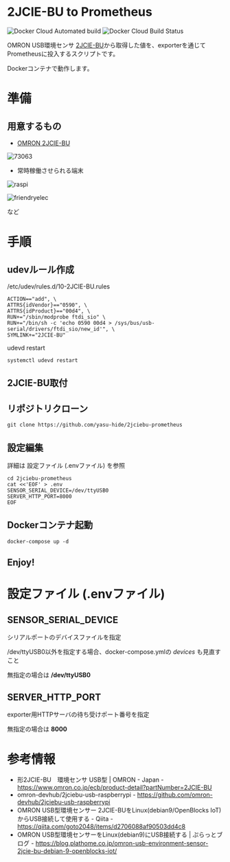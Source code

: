 # 2JCIE-BU to Prometheus

![Docker Cloud Automated build](https://img.shields.io/docker/cloud/automated/vet5lqplpecmpnqb/2jciebu-machinist?label=DOCKER%20BUILD)
![Docker Cloud Build Status](https://img.shields.io/docker/cloud/build/vet5lqplpecmpnqb/2jciebu-machinist?label=DOCKER%20BUILD)


OMRON USB環境センサ [2JCIE-BU](https://www.omron.co.jp/ecb/product-detail?partId=73063)から取得した値を、exporterを通じてPrometheusに投入するスクリプトです。

Dockerコンテナで動作します。

# 準備

## 用意するもの
- [OMRON 2JCIE-BU](https://www.omron.co.jp/ecb/product-detail?partId=73063)

![73063](https://user-images.githubusercontent.com/5038337/78334071-0d940400-75c6-11ea-9939-7b618b511d24.gif)

- 常時稼働させられる端末

![raspi](https://user-images.githubusercontent.com/5038337/78334741-4680a880-75c7-11ea-874d-331919984a66.png)

![friendryelec](https://user-images.githubusercontent.com/5038337/78334816-6617d100-75c7-11ea-8137-955a85d6252c.png)

など

# 手順
## udevルール作成
/etc/udev/rules.d/10-2JCIE-BU.rules
```
ACTION=="add", \
ATTRS{idVendor}=="0590", \
ATTRS{idProduct}=="00d4", \
RUN+="/sbin/modprobe ftdi_sio" \
RUN+="/bin/sh -c 'echo 0590 00d4 > /sys/bus/usb-serial/drivers/ftdi_sio/new_id'", \
SYMLINK+="2JCIE-BU"
```
udevd restart
```
systemctl udevd restart
```

## 2JCIE-BU取付

## リポジトリクローン
```
git clone https://github.com/yasu-hide/2jciebu-prometheus
```

## 設定編集
詳細は 設定ファイル (.envファイル) を参照
```
cd 2jciebu-prometheus
cat <<'EOF' > .env
SENSOR_SERIAL_DEVICE=/dev/ttyUSB0
SERVER_HTTP_PORT=8000
EOF
```

## Dockerコンテナ起動
```
docker-compose up -d
```

## Enjoy!

# 設定ファイル (.envファイル)
## SENSOR_SERIAL_DEVICE
シリアルポートのデバイスファイルを指定

/dev/ttyUSB0以外を指定する場合、docker-compose.ymlの _devices_ も見直すこと

無指定の場合は __/dev/ttyUSB0__

## SERVER_HTTP_PORT
exporter用HTTPサーバの待ち受けポート番号を指定

無指定の場合は __8000__

# 参考情報
- 形2JCIE-BU　環境センサ USB型 | OMRON - Japan - https://www.omron.co.jp/ecb/product-detail?partNumber=2JCIE-BU
- omron-devhub/2jciebu-usb-raspberrypi - https://github.com/omron-devhub/2jciebu-usb-raspberrypi
- OMRON USB型環境センサー 2JCIE-BUをLinux(debian9/OpenBlocks IoT)からUSB接続して使用する - Qiita - https://qiita.com/goto2048/items/d2706088af90503dd4c8
- OMRON USB型環境センサーをLinux(debian9)にUSB接続する | ぷらっとブログ - https://blog.plathome.co.jp/omron-usb-environment-sensor-2jcie-bu-debian-9-openblocks-iot/
